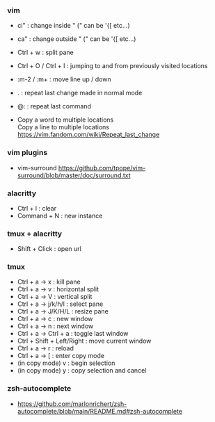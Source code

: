 ### vim
- ci" : change inside " (" can be '{[ etc...)
- ca" : change outside " (" can be '{[ etc...)
- Ctrl + w : split pane
- Ctrl + O / Ctrl + I : jumping to and from previously visited locations
- :m-2 / :m+ : move line up / down
- . : repeat last change made in normal mode
- @: : repeat last command

- Copy a word to multiple locations  
  Copy a line to multiple locations  
  https://vim.fandom.com/wiki/Repeat_last_change
  
### vim plugins
- vim-surround
https://github.com/tpope/vim-surround/blob/master/doc/surround.txt

### alacritty
- Ctrl + l : clear
- Command + N : new instance

### tmux + alacritty
- Shift + Click : open url

### tmux
- Ctrl + a -> x : kill pane
- Ctrl + a -> v : horizontal split
- Ctrl + a -> V : vertical split
- Ctrl + a -> j/k/h/l : select pane
- Ctrl + a -> J/K/H/L : resize pane
- Ctrl + a -> c : new window
- Ctrl + a -> n : next window
- Ctrl + a -> Ctrl + a : toggle last window
- Ctrl + Shift + Left/Right : move current window
- Ctrl + a -> r : reload
- Ctrl + a -> [ : enter copy mode
- (in copy mode) v : begin selection
- (in copy mode) y : copy selection and cancel

### zsh-autocomplete
- https://github.com/marlonrichert/zsh-autocomplete/blob/main/README.md#zsh-autocomplete
